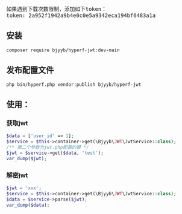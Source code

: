 
<pre>
如果遇到下载次数限制，添加如下token：
token: 2a952f1942a9b4e0c0e5a9342eca194bf6483a1a
</pre>

## 安装

`composer require bjyyb/hyperf-jwt:dev-main`

## 发布配置文件 

`php bin/hyperf.php vendor:publish bjyyb/hyperf-jwt`

## 使用：

### 获取jwt
```php
$data = ['user_id' => 1];
$service = $this->container->get(\Bjyyb\JWT\JwtService::class);
/** 第二个参数为jwt.php配置的键 */
$jwt = $service->get($data, 'test');
var_dump($jwt);
``` 

### 解密jwt
```php
$jwt = 'xxx';
$service = $this->container->get(\Bjyyb\JWT\JwtService::class);
$data = $service->parse($jwt);
var_dump($data);
``` 
